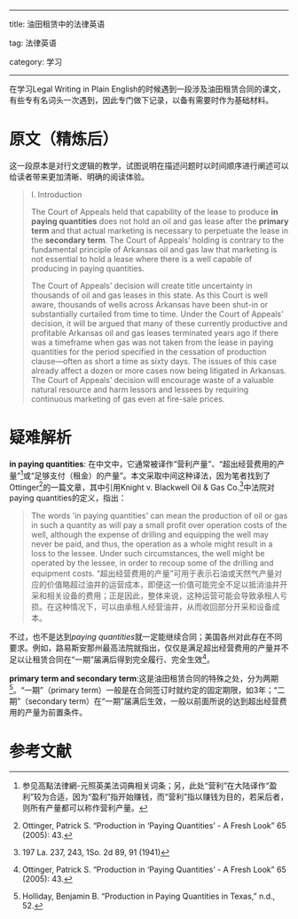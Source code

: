 
---

title: 油田租赁中的法律英语

tag: 法律英语

category: 学习

---

在学习Legal Writing in Plain English的时候遇到一段涉及油田租赁合同的课文，有些专有名词头一次遇到，因此专门做下记录，以备有需要时作为基础材料。

# 原文（精炼后）
这一段原本是对行文逻辑的教学，试图说明在描述问题时以时间顺序进行阐述可以给读者带来更加清晰、明确的阅读体验。

> I. Introduction
> 
> The Court of Appeals held that capability of the lease to produce **in paying quantities** does not hold an oil and gas lease after the **primary term** and that actual marketing is necessary to perpetuate the lease in the **secondary term**. The Court of Appeals’ holding is contrary to the fundamental principle of Arkansas oil and gas law that marketing is not essential to hold a lease where there is a well capable of producing in paying quantities.
> 
> The Court of Appeals’ decision will create title uncertainty in thousands of oil and gas leases in this state. As this Court is well aware, thousands of wells across Arkansas have been shut-in or substantially curtailed from time to time. Under the Court of Appeals’ decision, it will be argued that many of these currently productive and profitable Arkansas oil and gas leases terminated years ago if there was a timeframe when gas was not taken from the lease in paying quantities for the period specified in the cessation of production clause—often as short a time as sixty days. The issues of this case already affect a dozen or more cases now being litigated in Arkansas. The Court of Appeals’ decision will encourage waste of a valuable natural resource and harm lessors and lessees by requiring continuous marketing of gas even at fire-sale prices.

# 疑难解析
**in paying quantities**: 在中文中，它通常被译作“营利产量”、“超出经营费用的产量”[^1]或“足够支付（租金）的产量”。本文采取中间这种译法，因为笔者找到了Ottinger[^2]的一篇文章，其中引用Knight v. Blackwell Oil & Gas Co.[^3]中法院对paying quantities的定义，指出：

> The words 'in paying quantities' can mean the production of oil or gas in such a quantity as will pay a small profit over operation costs of the well, although the expense of drilling and equipping the well may never be paid, and thus, the operation as a whole might result in a loss to the lessee. Under such circumstances, the well might be operated by the lessee, in order to recoup some of the drilling and equipment costs.
> “超出经营费用的产量”可用于表示石油或天然气产量对应的价值略超过油井的运营成本，即便这一价值可能完全不足以抵消油井开采和相关设备的费用；正是因此，整体来说，这种运营可能会导致承租人亏损。在这种情况下，可以由承租人经营油井，从而收回部分开采和设备成本。

不过，也不是达到*paying quantities*就一定能继续合同；美国各州对此存在不同要求。例如，路易斯安那州最高法院就指出，仅仅是满足超出经营费用的产量并不足以让租赁合同在“一期”届满后得到完全履行、完全生效[^2]。

**primary term and secondary term**:这是油田租赁合同的特殊之处，分为两期[^4]。“一期”（primary term）一般是在合同签订时就约定的固定期限，如3年；“二期”（secondary term）在“一期”届满后生效，一般以前面所说的达到超出经营费用的产量为前置条件。




# 参考文献
[^1]: 参见高點法律網-元照英美法词典相关词条；另，此处“营利”在大陆译作“盈利”较为合适，因为“盈利”指开始赚钱，而“营利”指以赚钱为目的，若采后者，则所有产量都可以称作营利产量。
[^2]: Ottinger, Patrick S. “Production in ‘Paying Quantities’ - A Fresh Look” 65 (2005): 43.
[^3]: 197 La. 237, 243, 1So. 2d 89, 91 (1941)
[^4]: Holliday, Benjamin B. “Production in Paying Quantities in Texas,” n.d., 52.



